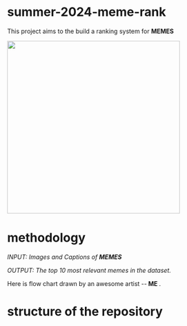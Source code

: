 # summer-2024-meme-rank

This project aims to the build a ranking system for <b> MEMES </b>

<img src="https://static.wixstatic.com/media/bb1bd6_5798c09022ba43249a38bfea9be1db34~mv2.png/v1/fill/w_980,h_560,al_c,q_90,usm_0.66_1.00_0.01,enc_auto/bb1bd6_5798c09022ba43249a38bfea9be1db34~mv2.png" width="400">


# methodology
*INPUT: Images and Captions of <b> MEMES </b>*

*OUTPUT: The top 10 most relevant memes in the dataset.*

Here is flow chart drawn by an awesome artist --<b> ME </b>.


# structure of the repository

